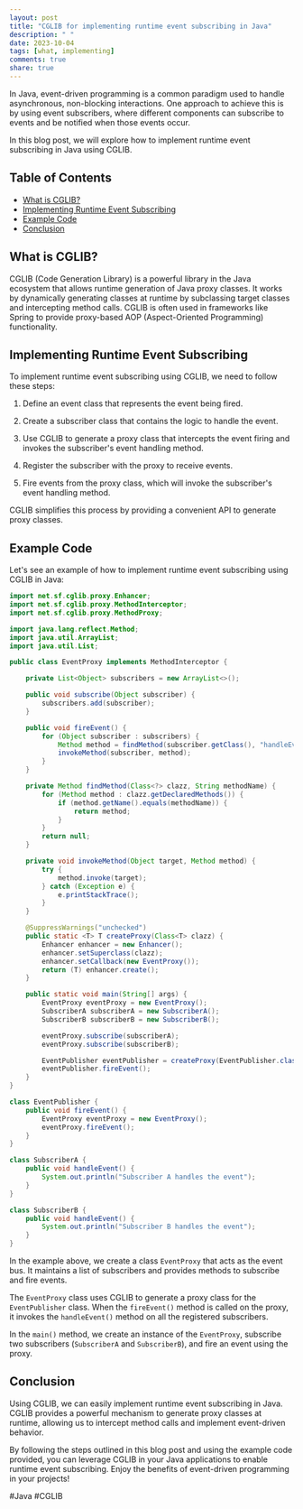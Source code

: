 ```yaml
---
layout: post
title: "CGLIB for implementing runtime event subscribing in Java"
description: " "
date: 2023-10-04
tags: [what, implementing]
comments: true
share: true
---
```


In Java, event-driven programming is a common paradigm used to handle asynchronous, non-blocking interactions. One approach to achieve this is by using event subscribers, where different components can subscribe to events and be notified when those events occur.

In this blog post, we will explore how to implement runtime event subscribing in Java using CGLIB.

## Table of Contents
- [What is CGLIB?](#what-is-cglib)
- [Implementing Runtime Event Subscribing](#implementing-runtime-event-subscribing)
- [Example Code](#example-code)
- [Conclusion](#conclusion)

## What is CGLIB?

CGLIB (Code Generation Library) is a powerful library in the Java ecosystem that allows runtime generation of Java proxy classes. It works by dynamically generating classes at runtime by subclassing target classes and intercepting method calls. CGLIB is often used in frameworks like Spring to provide proxy-based AOP (Aspect-Oriented Programming) functionality.

## Implementing Runtime Event Subscribing

To implement runtime event subscribing using CGLIB, we need to follow these steps:

1. Define an event class that represents the event being fired.

2. Create a subscriber class that contains the logic to handle the event.

3. Use CGLIB to generate a proxy class that intercepts the event firing and invokes the subscriber's event handling method.

4. Register the subscriber with the proxy to receive events.

5. Fire events from the proxy class, which will invoke the subscriber's event handling method.

CGLIB simplifies this process by providing a convenient API to generate proxy classes.

## Example Code

Let's see an example of how to implement runtime event subscribing using CGLIB in Java:

```java
import net.sf.cglib.proxy.Enhancer;
import net.sf.cglib.proxy.MethodInterceptor;
import net.sf.cglib.proxy.MethodProxy;

import java.lang.reflect.Method;
import java.util.ArrayList;
import java.util.List;

public class EventProxy implements MethodInterceptor {

    private List<Object> subscribers = new ArrayList<>();

    public void subscribe(Object subscriber) {
        subscribers.add(subscriber);
    }

    public void fireEvent() {
        for (Object subscriber : subscribers) {
            Method method = findMethod(subscriber.getClass(), "handleEvent");
            invokeMethod(subscriber, method);
        }
    }

    private Method findMethod(Class<?> clazz, String methodName) {
        for (Method method : clazz.getDeclaredMethods()) {
            if (method.getName().equals(methodName)) {
                return method;
            }
        }
        return null;
    }

    private void invokeMethod(Object target, Method method) {
        try {
            method.invoke(target);
        } catch (Exception e) {
            e.printStackTrace();
        }
    }

    @SuppressWarnings("unchecked")
    public static <T> T createProxy(Class<T> clazz) {
        Enhancer enhancer = new Enhancer();
        enhancer.setSuperclass(clazz);
        enhancer.setCallback(new EventProxy());
        return (T) enhancer.create();
    }

    public static void main(String[] args) {
        EventProxy eventProxy = new EventProxy();
        SubscriberA subscriberA = new SubscriberA();
        SubscriberB subscriberB = new SubscriberB();

        eventProxy.subscribe(subscriberA);
        eventProxy.subscribe(subscriberB);

        EventPublisher eventPublisher = createProxy(EventPublisher.class);
        eventPublisher.fireEvent();
    }
}

class EventPublisher {
    public void fireEvent() {
        EventProxy eventProxy = new EventProxy();
        eventProxy.fireEvent();
    }
}

class SubscriberA {
    public void handleEvent() {
        System.out.println("Subscriber A handles the event");
    }
}

class SubscriberB {
    public void handleEvent() {
        System.out.println("Subscriber B handles the event");
    }
}
```

In the example above, we create a class `EventProxy` that acts as the event bus. It maintains a list of subscribers and provides methods to subscribe and fire events.

The `EventProxy` class uses CGLIB to generate a proxy class for the `EventPublisher` class. When the `fireEvent()` method is called on the proxy, it invokes the `handleEvent()` method on all the registered subscribers.

In the `main()` method, we create an instance of the `EventProxy`, subscribe two subscribers (`SubscriberA` and `SubscriberB`), and fire an event using the proxy.

## Conclusion

Using CGLIB, we can easily implement runtime event subscribing in Java. CGLIB provides a powerful mechanism to generate proxy classes at runtime, allowing us to intercept method calls and implement event-driven behavior.

By following the steps outlined in this blog post and using the example code provided, you can leverage CGLIB in your Java applications to enable runtime event subscribing. Enjoy the benefits of event-driven programming in your projects!

\#Java #CGLIB